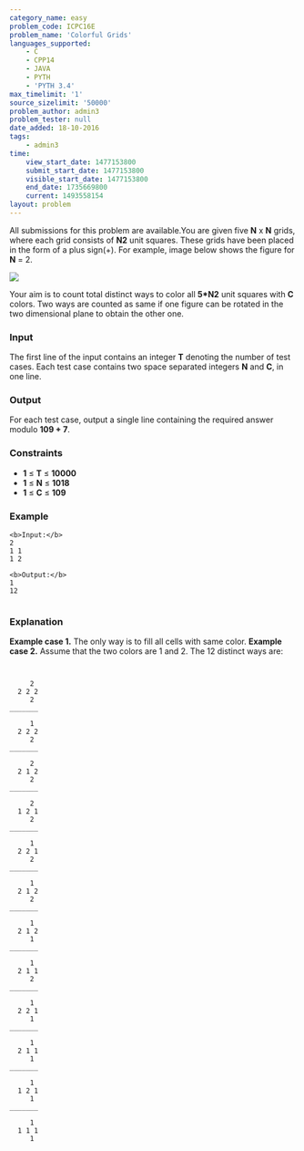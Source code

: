 ```yaml
---
category_name: easy
problem_code: ICPC16E
problem_name: 'Colorful Grids'
languages_supported:
    - C
    - CPP14
    - JAVA
    - PYTH
    - 'PYTH 3.4'
max_timelimit: '1'
source_sizelimit: '50000'
problem_author: admin3
problem_tester: null
date_added: 18-10-2016
tags:
    - admin3
time:
    view_start_date: 1477153800
    submit_start_date: 1477153800
    visible_start_date: 1477153800
    end_date: 1735669800
    current: 1493558154
layout: problem
---
```

All submissions for this problem are available.You are given five **N** x **N** grids, where each grid consists of **N2** unit squares. These grids have been placed in the form of a plus sign(+). For example, image below shows the figure for **N** = 2.

![](http://i.imgur.com/FObP43z.jpg)

Your aim is to count total distinct ways to color all **5\*N2** unit squares with **C** colors. Two ways are counted as same if one figure can be rotated in the two dimensional plane to obtain the other one.

### Input

The first line of the input contains an integer **T** denoting the number of test cases. Each test case contains two space separated integers **N** and **C**, in one line.

### Output

For each test case, output a single line containing the required answer modulo **109 + 7**.

### Constraints

- **1** ≤ **T** ≤ **10000**
- **1** ≤ **N** ≤ **1018**
- **1** ≤ **C** ≤ **109**

### Example

```
<b>Input:</b>
2
1 1
1 2

<b>Output:</b>
1
12


```
### Explanation

**Example case 1.** The only way is to fill all cells with same color.
**Example case 2.** Assume that the two colors are 1 and 2. The 12 distinct ways are:

```


     2     
  2 2 2  
     2     
_______

     1     
  2 2 2  
     2     
_______

     2     
  2 1 2  
     2     
_______

     2     
  1 2 1  
     2     
_______

     1     
  2 2 1  
     2     
_______

     1     
  2 1 2  
     2     
_______

     1     
  2 1 2  
     1     
_______

     1     
  2 1 1  
     2     
_______

     1     
  2 2 1  
     1     
_______

     1     
  2 1 1  
     1     
_______

     1     
  1 2 1  
     1     
_______

     1     
  1 1 1  
     1     


```